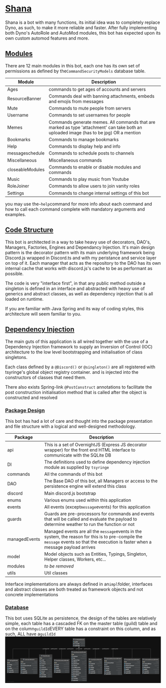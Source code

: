 # <ins>Shana</ins>

Shana is a bot with many functions, its initial idea was to completely replace Dyno, as such, to make it more reliable and
faster. After fully implementing both Dyno's AutoRole and AutoMod modules, this bot has expected upon its own custom
automod features and more.

## <ins>Modules</ins>

There are 12 main modules in this bot, each one has its own set of permissions as defined by the`CommandSecurityModels`
database table.

| Module | Description |
| --- | ----------- |
| Ages | commands to get ages of accounts and servers |
| ResourceBanner | Commands deal with banning attachments, embeds and emojis from messages |
| Mute | Commands to mute people from servers |
| Username | Commands to set usernames for people|
| Memes | Commands generate memes. All commands that are marked as type 'attachment' can take both an uploaded image (has to be jpg) OR a mention |
| Bookmarks | Commands to manage bookmarks |
| Help | Commands to display help and info |
| messageschedule | Commands to schedule posts to channels|
| Miscellaneous | Miscellaneous commands |
| closeableModules | Commands to enable or disable modules and commands |
| Music | Commands to play music from Youtube |
| RoleJoiner | Commands to allow users to join vanity roles|
| Settings | Commands to change internal settings of this bot |

you may use the`~help`command for more info about each command and how to call each command complete with mandatory
arguments and examples.

## <ins>Code Structure</ins>

This bot is architected in a way to take heavy use of decorators, DAO's, Managers, Factories, Engines and Dependancy
Injection. It's main design pattern is the decorator pattern with its main underlying framework being Discord.js wrapped
in Discord.ts and with my peristance and service layer on top of it. Each manager that acts as the repository to the DAO
has its own internal cache that works with discord.js's cache to be as performant as possible.

The code is very "interface first", in that any public method outside a singleton is defined in an interface and
abstracted with heavy use of generics and abstract classes, as well as dependency injection that is all loaded on
runtime.

If you are familiar with Java Spring and its way of coding styles, this architecture will seem familiar to you.

## <ins>Dependency Injection</ins>

The main guts of this application is all wired together with the use of a Dependency Injection framework to supply an
Inversion of Control (IOC) architecture to the low level bootstrapping and initialisation of class singletons.

Each class defined by a `@Discord()` or `@singleton()` are all registered with tsyringe's global object registry
container. and is injected into the constructors of classes that need them.

There also exists Spring-link `@PostConstruct` annotations to facilitate the post construction initialisation method
that is called after the object is constructed and resolved

### <ins>Package Design</ins>

This bot has had a lot of care and thought into the package presentation and file structure with a logical and
well-designed methodology.

| Package | Description |
| --- | ----------- |
| api | This is a set of OvernightJS (Express JS decorator wrapper) for the front end HTML interface to communicate with the SQLite DB |
| DI | The definitions used to define dependency injection module as supplied by `tsyringe` |
| commands | All the commands of this bot |
| DAO | The Base DAO of this bot, all Managers or access to the persistence engine will extend this class |
| discord | Main discord.js bootstrap |
| enums | Various enums used within this application |
| events | All events (except`message`events) for this application |
| guards | Guards are pre-processors for commands and events that will be called and evaluate the payload to determine weather to run the function or not |
| managedEvents | Managed events are all the `message`events in the system, the reason for this is to pre-compile the `message` events so that the execution is faster when a message payload arrives |
| model | Model objects such as Entities, Typings, Singleton, Helper classes, Workers, etc...|
| modules | _to be removed_ |
| utils | Util classes |

Interface implementations are always defined in an`impl`folder, interfaces and abstract classes are both treated as
framework objects and not concrete implementations

### <ins>Database</ins>

This bot uses SQLite as persistence, the design of the tables are relatively simple, each table has a cascaded FK on the
master table (guild) table and on the column`guildId`EVERY table has a constraint on this column, and as such, ALL have
a`guildId`
![WeebBotDBUML](./readmeStore/WeebBotDBUML.png "Database design example")

